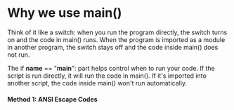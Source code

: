 # Why we use main() 
Think of it like a switch: when you run the program directly, the switch turns on and the code in main() runs. When the program is imported as a module in another program, the switch stays off and the code inside main() does not run.

The if __name__ == "__main__": part helps control when to run your code. If the script is run directly, it will run the code in main(). If it's imported into another script, the code inside main() won't run automatically.

<!-- agreement bot -->
#### Method 1: ANSI Escape Codes

<!-- user_input = input("What is your favourite animal?")

print(f"\n\nMy favourite animal is also \033[1m\033[3m{user_input}!\033[0m") -->

<!-- - \033[1m makes the text bold
- \033[3m makes the text italic
- \033[0m resets the text style -->